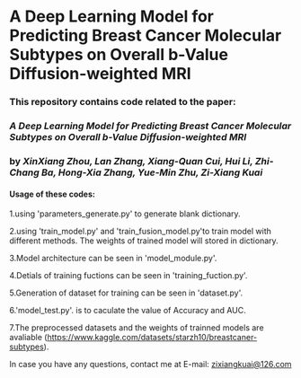 # A Deep Learning Model for Predicting Breast Cancer Molecular Subtypes on Overall b-Value Diffusion-weighted MRI

### This repository contains code related to the paper:

### _A Deep Learning Model for Predicting Breast Cancer Molecular Subtypes on Overall b-Value Diffusion-weighted MRI_

### by _XinXiang Zhou, Lan Zhang, Xiang-Quan Cui, Hui Li, Zhi-Chang Ba, Hong-Xia Zhang, Yue-Min Zhu, Zi-Xiang Kuai_

#### Usage of these codes:

1.using 'parameters_generate.py' to generate blank dictionary.

2.using 'train_model.py' and 'train_fusion_model.py'to train model with different methods. The weights of trained model will stored in dictionary.

3.Model architecture can be seen in 'model_module.py'.

4.Detials of training fuctions can be seen in 'training_fuction.py'.

5.Generation of dataset for training can be seen in 'dataset.py'.

6.'model_test.py'. is to caculate the value of Accuracy and AUC.

7.The preprocessed datasets and the weights of trainned models are avaliable (https://www.kaggle.com/datasets/starzh10/breastcaner-subtypes).

In case you have any questions, contact me at E-mail: zixiangkuai@126.com
